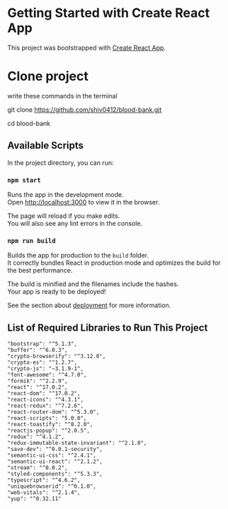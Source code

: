 # Getting Started with Create React App

This project was bootstrapped with [Create React App](https://github.com/facebook/create-react-app).

# Clone project 

write these commands in the terminal

git clone https://github.com/shiv0412/blood-bank.git

cd blood-bank

## Available Scripts

In the project directory, you can run:

### `npm start`

Runs the app in the development mode.\
Open [http://localhost:3000](http://localhost:3000) to view it in the browser.

The page will reload if you make edits.\
You will also see any lint errors in the console.

### `npm run build`

Builds the app for production to the `build` folder.\
It correctly bundles React in production mode and optimizes the build for the best performance.

The build is minified and the filenames include the hashes.\
Your app is ready to be deployed!

See the section about [deployment](https://facebook.github.io/create-react-app/docs/deployment) for more information.

## List of Required Libraries to Run This Project

    "bootstrap": "^5.1.3",
    "buffer": "^6.0.3",
    "crypto-browserify": "^3.12.0",
    "crypto-es": "^1.2.7",
    "crypto-js": "~3.1.9-1",
    "font-awesome": "^4.7.0",
    "formik": "^2.2.9",
    "react": "^17.0.2",
    "react-dom": "^17.0.2",
    "react-icons": "^4.3.1",
    "react-redux": "^7.2.6",
    "react-router-dom": "^5.3.0",
    "react-scripts": "5.0.0",
    "react-toastify": "^8.2.0",
    "reactjs-popup": "^2.0.5",
    "redux": "^4.1.2",
    "redux-immutable-state-invariant": "^2.1.0",
    "save-dev": "^0.0.1-security",
    "semantic-ui-css": "^2.4.1",
    "semantic-ui-react": "^2.1.2",
    "stream": "^0.0.2",
    "styled-components": "^5.3.3",
    "typescript": "^4.6.2",
    "uniquebrowserid": "^0.1.0",
    "web-vitals": "^2.1.4",
    "yup": "^0.32.11"
